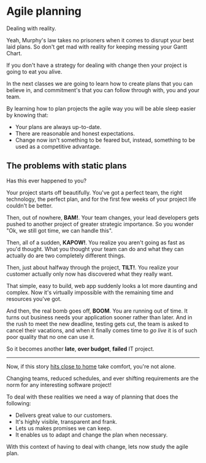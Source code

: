 # Agile planning
Dealing with reality.

Yeah, Murphy's law takes no prisoners when it comes to disrupt your best laid plans. So don't get mad with reality for keeping messing your Gantt Chart.

If you don't have a strategy for dealing with change then your project is going to eat you alive.

In the next classes we are going to learn how to create plans that you can believe in, and commitment's that you can follow through with, you and your team.

By learning how to plan projects the agile way you will be able sleep easier by knowing that:

* Your plans are always up-to-date.
* There are reasonable and honest expectations.
* Change now isn't something to be feared but, instead, something to be used as a competitive advantage.

## The problems with static plans
Has this ever happened to you?

Your project starts off beautifully. You've got a perfect team, the right technology, the perfect plan, and for the first few weeks of your project life couldn't be better.

Then, out of nowhere, __BAM!__. Your team changes, your lead developers gets pushed to another project of greater strategic importance. So you wonder "Ok, we still got time, we can handle this".

Then, all of a sudden, __KAPOW!__. You realize you aren't going as fast as you'd thought. What you thought your team can do and what they can actually do are two completely different things.

Then, just about halfway through the project, __TILT!__. You realize your customer actually only now has discovered what they really want.

That simple, easy to build, web app suddenly looks a lot more daunting and complex. Now it's virtually impossible with the remaining time and resources you've got.

And then, the real bomb goes off, __BOOM__. You are running out of time. It turns out business needs your application sooner rather than later. And in the rush to meet the new deadline, testing gets cut, the team is asked to cancel their vacations, and when it finally comes time to *go live* it is of such poor quality that no one can use it.

So it becomes another __late__, __over budget__, __failed__ IT project.

- - - -

Now, if this story [hits close to home](https://english.stackexchange.com/questions/64224/close-to-home-quite-accurate#answer-64240) take comfort, you're not alone.

Changing teams, reduced schedules, and ever shifting requirements are the norm for any interesting software project!

To deal with these realities we need a way of planning that does the following:

* Delivers great value to our customers.
* It's highly visible, transparent and frank.
* Lets us makes promises we can keep.
* It enables us to adapt and change the plan when necessary.

With this context of having to deal with change, lets now study the agile plan.

